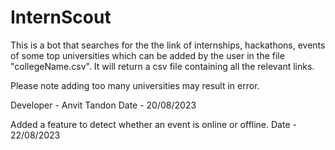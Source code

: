# InternScout

This is a bot that searches for the the link of internships, hackathons, events of some top universities which can be added by the user in the file "collegeName.csv". It will return a csv file containing all the relevant links. 

Please note adding too many universities may result in error.


Developer - Anvit Tandon
Date -  20/08/2023


Added a feature to detect whether an event is online or offline.
Date - 22/08/2023